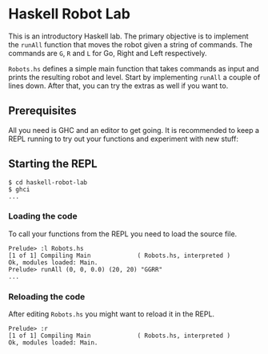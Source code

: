# Haskell Robot Lab

This is an introductory Haskell lab. The primary objective is to implement the
`runAll` function that moves the robot given a string of commands. The commands
are `G`, `R` and `L` for Go, Right and Left respectively.

`Robots.hs` defines a simple main function that takes commands as input and
prints the resulting robot and level. Start by implementing `runAll` a couple
of lines down. After that, you can try the extras as well if you want to.

## Prerequisites

All you need is GHC and an editor to get going. It is recommended to keep a REPL
running to try out your functions and experiment with new stuff:

## Starting the REPL

```
$ cd haskell-robot-lab
$ ghci
...
```

### Loading the code

To call your functions from the REPL you need to load the source file.

```
Prelude> :l Robots.hs
[1 of 1] Compiling Main             ( Robots.hs, interpreted )
Ok, modules loaded: Main.
Prelude> runAll (0, 0, 0.0) (20, 20) "GGRR"
...
```

### Reloading the code

After editing `Robots.hs` you might want to reload it in the REPL.

```
Prelude> :r
[1 of 1] Compiling Main             ( Robots.hs, interpreted )
Ok, modules loaded: Main.
```
